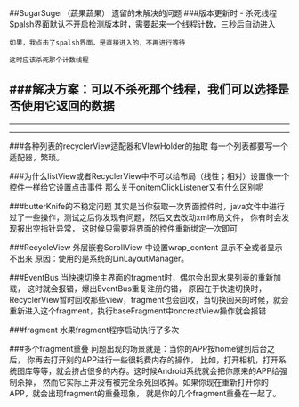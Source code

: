 ##SugarSuger（蔬果蔬果） 遗留的未解决的问题
###版本更新时 - 杀死线程
	Spalsh界面默认不开启检测版本时，需要起来一个线程计数，三秒后自动进入
	
	如果，我点击了spalsh界面，是直接进入的，不再进行等待
	
	这时应该杀死那个计数线程

###解决方案：可以不杀死那个线程，我们可以选择是否使用它返回的数据
----
----
----
###各种列表的recyclerView适配器和VIewHolder的抽取
	每一个列表都要写一个适配器，繁琐。

###为什么listView或者RecyclerView中不可以给布局（线性；相对）设置像一个控件一样给它设置点击事件 
	那么关于onitemClickListener又有什么区别呢

###butterKnife的不稳定问题
	其实是当你获取一次界面控件时，java文件中进行过了一些操作，测试之后你发现有问题，然后又去改动xml布局文件，
	你有时会发现报出空指针异常，
	这时候只需要将界面的控件重新绑定一次即可

###RecycleView 外层嵌套ScrollView  中设置wrap_content
	显示不全或者显示不出来
原因：使用的是系统的LinLayoutManager。

###EventBus 
	当快速切换主界面的fragment时，偶尔会出现水果列表的重新加载，
	这时就会报错，爆出EventBus重复注册的错，
原因在于快速切换时，RecyclerView暂时回收那些view，fragment也会回收，当切换回来的时候，就会重新进入这个fragment，执行baseFragment中oncreatView操作就会报错

###fragment
	水果fragment程序启动执行了多次

###多个fragment重叠
	问题出现的场景就是：当你的APP按home键到后台之后，
	你再去打开别的APP进行一些很耗费内存的操作，
	比如，打开相机，打开系统图库等等，就会挤占很多的内存。这时候Android系统就会把你原来的APP给强制杀掉，
	然而它实际上并没有被完全杀死回收掉。如果你现在重新打开你的APP，就会出现fragment的重叠现象，
	就是你的几个fragment重叠在一起了。
